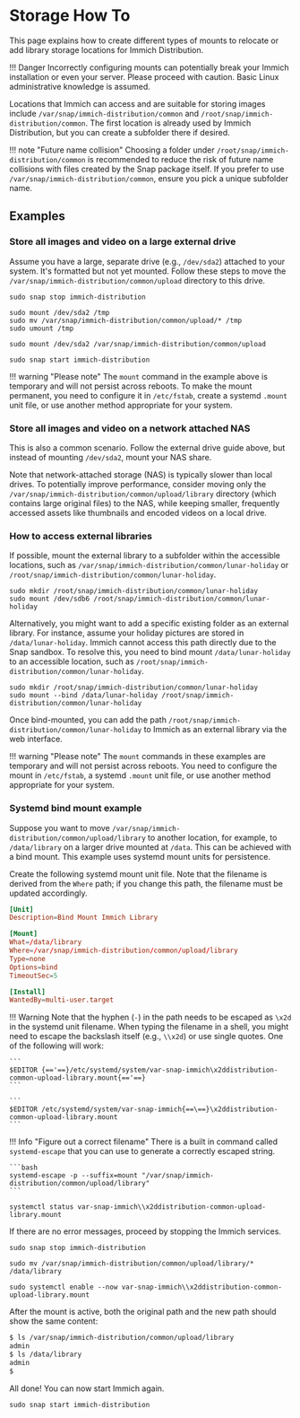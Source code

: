# Storage How To

This page explains how to create different types of mounts to relocate or add library storage locations for Immich Distribution.

!!! Danger
    Incorrectly configuring mounts can potentially break your Immich installation or even your server.
    Please proceed with caution. Basic Linux administrative knowledge is assumed.

Locations that Immich can access and are suitable for storing images include `/var/snap/immich-distribution/common` and `/root/snap/immich-distribution/common`. The first location is already used by Immich Distribution, but you can create a subfolder there if desired.

!!! note "Future name collision"
    Choosing a folder under `/root/snap/immich-distribution/common` is recommended to reduce the risk of future name collisions with files created by the Snap package itself. If you prefer to use `/var/snap/immich-distribution/common`, ensure you pick a unique subfolder name.

## Examples

### Store all images and video on a large external drive

Assume you have a large, separate drive (e.g., `/dev/sda2`) attached to your system. It's formatted but not yet mounted. Follow these steps to move the `/var/snap/immich-distribution/common/upload` directory to this drive.

```shell title="Stop all Immich services"
sudo snap stop immich-distribution
```

```shell title="Temporary mount the new drive and move the existing data"
sudo mount /dev/sda2 /tmp
sudo mv /var/snap/immich-distribution/common/upload/* /tmp
sudo umount /tmp
```

```shell title="Mount /dev/sda2 to the correct location"
sudo mount /dev/sda2 /var/snap/immich-distribution/common/upload
```

```shell title="Start all Immich services"
sudo snap start immich-distribution
```

!!! warning "Please note"
    The `mount` command in the example above is temporary and will not persist across reboots. To make the mount permanent, you need to configure it in `/etc/fstab`, create a systemd `.mount` unit file, or use another method appropriate for your system.

### Store all images and video on a network attached NAS

This is also a common scenario. Follow the external drive guide above, but instead of mounting `/dev/sda2`, mount your NAS share.

Note that network-attached storage (NAS) is typically slower than local drives. To potentially improve performance, consider moving only the `/var/snap/immich-distribution/common/upload/library` directory (which contains large original files) to the NAS, while keeping smaller, frequently accessed assets like thumbnails and encoded videos on a local drive.

### How to access external libraries

If possible, mount the external library to a subfolder within the accessible locations, such as `/var/snap/immich-distribution/common/lunar-holiday` or `/root/snap/immich-distribution/common/lunar-holiday`.

```shell title="Mount the library (e.g., on /dev/sdb6) to a suitable location"
sudo mkdir /root/snap/immich-distribution/common/lunar-holiday
sudo mount /dev/sdb6 /root/snap/immich-distribution/common/lunar-holiday
```

Alternatively, you might want to add a specific existing folder as an external library. For instance, assume your holiday pictures are stored in `/data/lunar-holiday`. Immich cannot access this path directly due to the Snap sandbox. To resolve this, you need to bind mount `/data/lunar-holiday` to an accessible location, such as `/root/snap/immich-distribution/common/lunar-holiday`.

```shell title="Bind mount the library to a suitable location"
sudo mkdir /root/snap/immich-distribution/common/lunar-holiday
sudo mount --bind /data/lunar-holiday /root/snap/immich-distribution/common/lunar-holiday
```

Once bind-mounted, you can add the path `/root/snap/immich-distribution/common/lunar-holiday` to Immich as an external library via the web interface.

!!! warning "Please note"
    The `mount` commands in these examples are temporary and will not persist across reboots. You need to configure the mount in `/etc/fstab`, a systemd `.mount` unit file, or use another method appropriate for your system.

### Systemd bind mount example

Suppose you want to move `/var/snap/immich-distribution/common/upload/library` to another location, for example, to `/data/library` on a larger drive mounted at `/data`. This can be achieved with a bind mount. This example uses systemd mount units for persistence.

Create the following systemd mount unit file. Note that the filename is derived from the `Where` path; if you change this path, the filename must be updated accordingly.

```toml title="/etc/systemd/system/var-snap-immich\x2ddistribution-common-upload-library.mount" 
[Unit]
Description=Bind Mount Immich Library

[Mount]
What=/data/library
Where=/var/snap/immich-distribution/common/upload/library
Type=none
Options=bind
TimeoutSec=5

[Install]
WantedBy=multi-user.target
```

!!! Warning
    Note that the hyphen (`-`) in the path needs to be escaped as `\x2d` in the systemd unit filename. When typing the filename in a shell, you might need to escape the backslash itself (e.g., `\\x2d`) or use single quotes. One of the following will work:

    ```
    $EDITOR {=='==}/etc/systemd/system/var-snap-immich\x2ddistribution-common-upload-library.mount{=='==}
    ```

    ```
    $EDITOR /etc/systemd/system/var-snap-immich{==\==}\x2ddistribution-common-upload-library.mount
    ```

!!! Info "Figure out a correct filename"
    There is a built in command called `systemd-escape` that you can use to generate a correctly escaped string.

    ```bash
    systemd-escape -p --suffix=mount "/var/snap/immich-distribution/common/upload/library"
    ```

``` title="Verify the mount unit file"
systemctl status var-snap-immich\\x2ddistribution-common-upload-library.mount
```

If there are no error messages, proceed by stopping the Immich services.

```shell title="Stop all Immich services"
sudo snap stop immich-distribution
```

```shell title="Move the existing data to its new location"
sudo mv /var/snap/immich-distribution/common/upload/library/* /data/library
```

``` title="Enable and start the systemd mount unit"
sudo systemctl enable --now var-snap-immich\\x2ddistribution-common-upload-library.mount
```

After the mount is active, both the original path and the new path should show the same content:

```bash
$ ls /var/snap/immich-distribution/common/upload/library
admin
$ ls /data/library
admin
$ 
```

All done! You can now start Immich again.

```shell title="Start all Immich services"
sudo snap start immich-distribution
```
